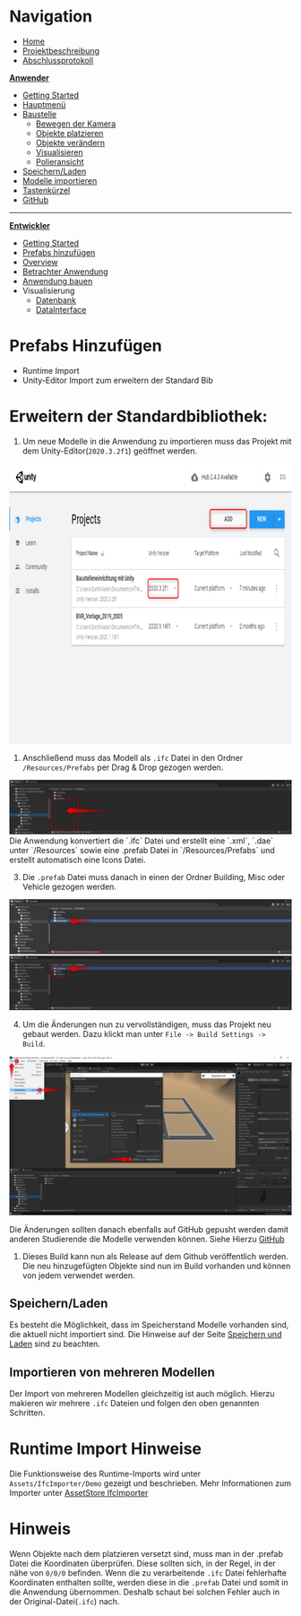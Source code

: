 # **Navigation**  

* [Home](Home.md)  
* [Projektbeschreibung](Projektbeschreibung.md)  <!-- Passend zur Readme (gleich?) -->
* [Abschlussprotokoll](Abschlussprotokoll.md)

**[Anwender](Anwender.md)**  <!-- Unterscheidung der Doku zwischen Anw und Dev -->
* [Getting Started](GettingStartedUser.md)
* [Hauptmenü](Hauptmenü.md)  
* [Baustelle](Baustelle.md)  
  * [Bewegen der Kamera](Bewegen-der-Kamera.md)
  * [Objekte platzieren](Objekte-platzieren.md)
  * [Objekte verändern](Objekte-verändern.md)
  * [Visualisieren](Fahrzeugdaten-visualisieren.md)
  * [Polieransicht](Polieransicht.md)
* [Speichern/Laden](Speichern-und-Laden.md)
* [Modelle importieren](Modelle-importieren.md)
* [Tastenkürzel](Tastenkürzel.md)
* [GitHub](Github.md)

***

**[Entwickler](Entwickler.md)**  
* [Getting Started](GettingStartedDev.md)
* [Prefabs hinzufügen](Prefabs-hinzufügen.md)
* [Overview](Overview.md)
* [Betrachter Anwendung](Betrachter-Anwendung.md)
* [Anwendung bauen](Anwendung-bauen.md)
* Visualisierung   
  * [Datenbank](Datenbank.md)
  * [DataInterface](DataInterface.md)


# Prefabs Hinzufügen
* Runtime Import
* Unity-Editor Import zum erweitern der Standard Bib
# Erweitern der Standardbibliothek:
1. Um neue Modelle in die Anwendung zu importieren muss das Projekt mit dem Unity-Editor(`2020.3.2f1`) geöffnet werden.
   

<img src="./images/unityhub.png" alt="Logo HTW Saar AuB" width="800" height="500"/>  

1. Anschließend muss das Modell als `.ifc` Datei in den Ordner `/Resources/Prefabs` per Drag & Drop gezogen werden. 
<img src="./images/folderResPre.png" alt="/Resources/Prefabs"/>
Die Anwendung konvertiert die `.ifc` Datei und erstellt eine `.xml`, `.dae` unter `/Resources` sowie eine .prefab Datei in `/Resources/Prefabs` und erstellt automatisch eine Icons Datei. 

3. Die `.prefab` Datei muss danach in einen der Ordner Building, Misc oder Vehicle gezogen werden.
<img src="./images/prefabmove.png" alt="/Resources/Prefabs"/>

<img src="./images/importobjects.png" alt="/Resources/Prefabs"/>

4. Um die Änderungen nun zu vervollständigen, muss das Projekt neu gebaut werden. Dazu klickt man unter `File -> Build Settings -> Build`.
<img src="./images/buildandrun.png" alt="/Resources/Prefabs"/>

Die Änderungen sollten danach ebenfalls auf GitHub gepusht werden damit anderen Studierende die Modelle verwenden können. Siehe Hierzu [GitHub](Github.md)

1. Dieses Build kann nun als Release auf dem Github veröffentlich werden. Die neu hinzugefügten Objekte sind nun im Build vorhanden und können von jedem verwendet werden.

## Speichern/Laden
Es besteht die Möglichkeit, dass im Speicherstand Modelle vorhanden sind, die aktuell nicht importiert sind. Die Hinweise auf der Seite [Speichern und Laden](Speichern-und-Laden.md) sind zu beachten.

## Importieren von mehreren Modellen
Der Import von mehreren Modellen gleichzeitig ist auch möglich. Hierzu makieren wir mehrere `.ifc` Dateien und folgen den oben genannten Schritten.

# Runtime Import Hinweise
Die Funktionsweise des Runtime-Imports wird unter `Assets/IfcImporter/Demo` gezeigt und beschrieben.
Mehr Informationen zum Importer unter [AssetStore IfcImporter](https://assetstore.unity.com/packages/tools/utilities/ifc-importer-162502)

# Hinweis
Wenn Objekte nach dem platzieren versetzt sind, muss man in der .prefab Datei die Koordinaten überprüfen. Diese sollten sich, in der Regel, in der nähe von `0/0/0` befinden. Wenn die zu verarbeitende `.ifc` Datei fehlerhafte Koordinaten enthalten sollte, werden diese in die `.prefab` Datei und somit in die Anwendung übernommen. Deshalb schaut bei solchen Fehler auch in der Original-Datei(`.ifc`) nach.

